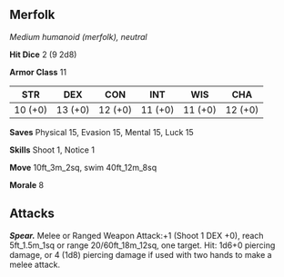 ## Merfolk

*Medium humanoid (merfolk), neutral*

**Hit Dice** 2 (9 2d8)

**Armor Class** 11

| STR     | DEX     | CON     | INT     | WIS     | CHA     |
|---------|---------|---------|---------|---------|---------|
| 10 (+0) | 13 (+0) | 12 (+0) | 11 (+0) | 11 (+0) | 12 (+0) |

**Saves** Physical 15, Evasion 15, Mental 15, Luck 15

**Skills** Shoot 1, Notice 1

**Move** 10ft_3m_2sq, swim 40ft_12m_8sq

**Morale** 8

## Attacks

***Spear.*** Melee or Ranged Weapon Attack:+1 (Shoot 1 DEX +0), reach 5ft_1.5m_1sq or range 20/60ft_18m_12sq, one target. Hit: 1d6+0 piercing damage, or 4 (1d8) piercing damage if used with two hands to make a melee attack.


